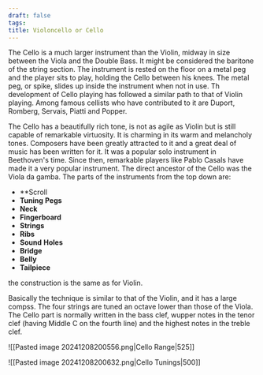 ```yaml
---
draft: false
tags:
title: Violoncello or Cello
---
```

The Cello is a much larger instrument than the Violin, midway in size between the Viola and the Double Bass. It might be considered the baritone of the string section. The instrument is rested on the floor on a metal peg and the player sits to play, holding the Cello between his knees. The metal peg, or spike, slides up inside the instrument when not in use. Th development of Cello playing has followed a similar path to that of Violin playing. Among famous cellists who have contributed to it are Duport, Romberg, Servais, Piatti and Popper.

The Cello has a beautifully rich tone, is not as agile as Violin but is still capable of remarkable virtuosity. It is charming in its warm and melancholy tones. Composers have been greatly attracted to it and a great deal of music has been written for it. It was a popular solo instrument in Beethoven's time. Since then, remarkable players like Pablo Casals have made it a very popular instrument. The direct ancestor of the Cello was the Viola da gamba. The parts of the instruments from the top down are:

- **Scroll
- **Tuning** **Pegs**
- **Neck**
- **Fingerboard**
- **Strings**
- **Ribs**
- **Sound** **Holes**
- **Bridge**
- **Belly**
- **Tailpiece**

the construction is the same as for Violin.

Basically the technique is similar to that of the Violin, and it has a large compss. The four strings are tuned an octave lower than those of the Viola. The Cello part is normally written in the bass clef, wupper notes in the tenor clef (having Middle C on the fourth line) and the highest notes in the treble clef.

![[Pasted image 20241208200556.png|Cello Range|525]]

![[Pasted image 20241208200632.png|Cello Tunings|500]]
